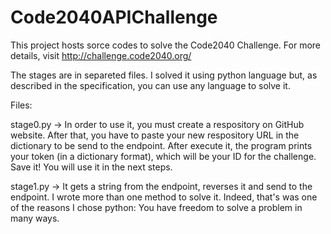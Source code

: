 Code2040APIChallenge
======================
This project hosts sorce codes to solve the Code2040 Challenge. 
For more details, visit http://challenge.code2040.org/

The stages are in separeted files. I solved it using python language 
but, as described in the specification, you can use any language 
to solve it. 

Files:

stage0.py -> In order to use it, you must create a respository on GitHub 
website. After that, you have to paste your new respository URL in the 
dictionary to be send to the endpoint. After execute it, the program 
prints your token (in a dictionary format), which will be your ID 
for the challenge. Save it! You will use it in the next steps. 

stage1.py -> It gets a string from the endpoint, reverses it and send
 to the endpoint. I wrote more than one method to solve it. Indeed, that's
 was one of the reasons I chose python: You have freedom to solve a problem 
 in many ways. 

 

